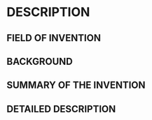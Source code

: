 # DESCRIPTION

## FIELD OF INVENTION

## BACKGROUND

## SUMMARY OF THE INVENTION

## DETAILED DESCRIPTION

